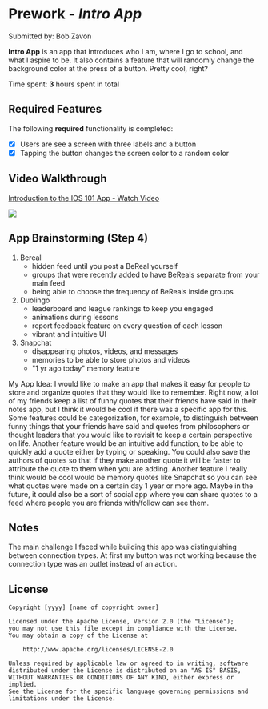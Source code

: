 # Prework - *Intro App*

Submitted by: Bob Zavon

**Intro App** is an app that introduces who I am, where I go to school, and what I aspire to be. It also contains a feature that will randomly change the background color at the press of a button. Pretty cool, right? 

Time spent: **3** hours spent in total

## Required Features

The following **required** functionality is completed:

- [x] Users are see a screen with three labels and a button
- [x] Tapping the button changes the screen color to a random color
 
## Video Walkthrough

<div>
    <a href="https://www.loom.com/share/441a5608f6644f7f8513cf73b5019a3d">
     <p>Introduction to the IOS 101 App - Watch Video</p>
    </a>
    <a href="https://www.loom.com/share/441a5608f6644f7f8513cf73b5019a3d">
      <img style="max-width:300px;" src="https://cdn.loom.com/sessions/thumbnails/441a5608f6644f7f8513cf73b5019a3d-with-play.gif">
    </a>
</div>

## App Brainstorming (Step 4)
1. Bereal
   - hidden feed until you post a BeReal yourself
   - groups that were recently added to have BeReals separate from your main feed
   - being able to choose the frequency of BeReals inside groups
2. Duolingo
   - leaderboard and league rankings to keep you engaged
   - animations during lessons
   - report feedback feature on every question of each lesson
   - vibrant and intuitive UI
3. Snapchat
   - disappearing photos, videos, and messages
   - memories to be able to store photos and videos
   - "1 yr ago today" memory feature
  
My App Idea:
 I would like to make an app that makes it easy for people to store and organize quotes that they would like to remember. Right now, a lot of my friends keep a list of funny quotes that their friends have said in their notes app, but I think it would be cool if there was a specific app for this. Some features could be categorization, for example, to distinguish between funny things that your friends have said and quotes from philosophers or thought leaders that you would like to revisit to keep a certain perspective on life. Another feature would be an intuitive add function, to be able to quickly add a quote either by typing or speaking. You could also save the authors of quotes so that if they make another quote it will be faster to attribute the quote to them when you are adding. Another feature I really think would be cool would be memory quotes like Snapchat so you can see what quotes were made on a certain day 1 year or more ago. Maybe in the future, it could also be a sort of social app where you can share quotes to a feed where people you are friends with/follow can see them.
 
## Notes

The main challenge I faced while building this app was distinguishing between connection types. At first my button was not working because the connection type was an outlet instead of an action.

## License

    Copyright [yyyy] [name of copyright owner]

    Licensed under the Apache License, Version 2.0 (the "License");
    you may not use this file except in compliance with the License.
    You may obtain a copy of the License at

        http://www.apache.org/licenses/LICENSE-2.0

    Unless required by applicable law or agreed to in writing, software
    distributed under the License is distributed on an "AS IS" BASIS,
    WITHOUT WARRANTIES OR CONDITIONS OF ANY KIND, either express or implied.
    See the License for the specific language governing permissions and
    limitations under the License.
